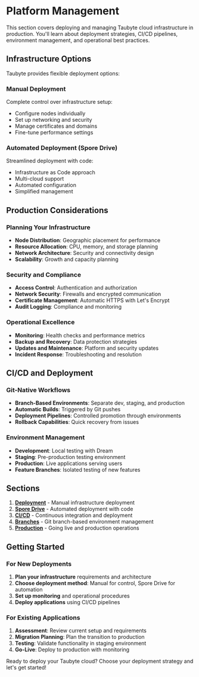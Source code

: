 # Platform Management

<!-- Source: Based on docs-old structure -->

This section covers deploying and managing Taubyte cloud infrastructure in production. You'll learn about deployment strategies, CI/CD pipelines, environment management, and operational best practices.

## Infrastructure Options

Taubyte provides flexible deployment options:

### Manual Deployment

Complete control over infrastructure setup:

- Configure nodes individually
- Set up networking and security
- Manage certificates and domains
- Fine-tune performance settings

### Automated Deployment (Spore Drive)

Streamlined deployment with code:

- Infrastructure as Code approach
- Multi-cloud support
- Automated configuration
- Simplified management

## Production Considerations

### Planning Your Infrastructure

- **Node Distribution**: Geographic placement for performance
- **Resource Allocation**: CPU, memory, and storage planning
- **Network Architecture**: Security and connectivity design
- **Scalability**: Growth and capacity planning

### Security and Compliance

- **Access Control**: Authentication and authorization
- **Network Security**: Firewalls and encrypted communication
- **Certificate Management**: Automatic HTTPS with Let's Encrypt
- **Audit Logging**: Compliance and monitoring

### Operational Excellence

- **Monitoring**: Health checks and performance metrics
- **Backup and Recovery**: Data protection strategies
- **Updates and Maintenance**: Platform and security updates
- **Incident Response**: Troubleshooting and resolution

## CI/CD and Deployment

### Git-Native Workflows

- **Branch-Based Environments**: Separate dev, staging, and production
- **Automatic Builds**: Triggered by Git pushes
- **Deployment Pipelines**: Controlled promotion through environments
- **Rollback Capabilities**: Quick recovery from issues

### Environment Management

- **Development**: Local testing with Dream
- **Staging**: Pre-production testing environment
- **Production**: Live applications serving users
- **Feature Branches**: Isolated testing of new features

## Sections

1. **[Deployment](deployment.md)** - Manual infrastructure deployment
2. **[Spore Drive](spore-drive.md)** - Automated deployment with code
3. **[CI/CD](ci-cd.md)** - Continuous integration and deployment
4. **[Branches](branches.md)** - Git branch-based environment management
5. **[Production](production.md)** - Going live and production operations

## Getting Started

### For New Deployments

1. **Plan your infrastructure** requirements and architecture
2. **Choose deployment method**: Manual for control, Spore Drive for automation
3. **Set up monitoring** and operational procedures
4. **Deploy applications** using CI/CD pipelines

### For Existing Applications

1. **Assessment**: Review current setup and requirements
2. **Migration Planning**: Plan the transition to production
3. **Testing**: Validate functionality in staging environment
4. **Go-Live**: Deploy to production with monitoring

Ready to deploy your Taubyte cloud? Choose your deployment strategy and let's get started!
